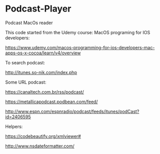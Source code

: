 # Podcast-Player
Podcast MacOs reader

This code started from the Udemy course: MacOS programing for IOS developers:

https://www.udemy.com/macos-programming-for-ios-developers-mac-apps-os-x-cocoa/learn/v4/overview

To search podcast:

http://itunes.so-nik.com/index.php

Some URL podcast:

https://canaltech.com.br/rss/podcast/

https://metallicapodcast.podbean.com/feed/

http://www.espn.com/espnradio/podcast/feeds/itunes/podCast?id=2406595

Helpers:

https://codebeautify.org/xmlviewer#

http://www.nsdateformatter.com/
